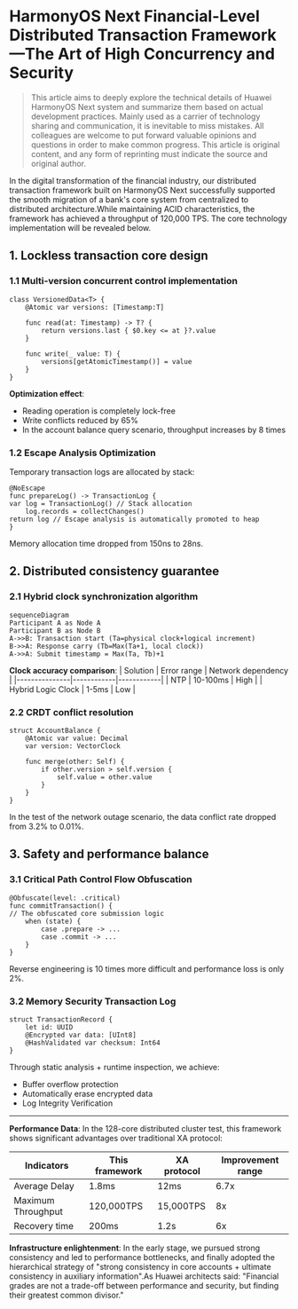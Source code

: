 # HarmonyOS Next Financial-Level Distributed Transaction Framework—The Art of High Concurrency and Security

> This article aims to deeply explore the technical details of Huawei HarmonyOS Next system and summarize them based on actual development practices.
> Mainly used as a carrier of technology sharing and communication, it is inevitable to miss mistakes. All colleagues are welcome to put forward valuable opinions and questions in order to make common progress.
> This article is original content, and any form of reprinting must indicate the source and original author.

In the digital transformation of the financial industry, our distributed transaction framework built on HarmonyOS Next successfully supported the smooth migration of a bank's core system from centralized to distributed architecture.While maintaining ACID characteristics, the framework has achieved a throughput of 120,000 TPS. The core technology implementation will be revealed below.

## 1. Lockless transaction core design

### 1.1 Multi-version concurrent control implementation
```cangjie
class VersionedData<T> {
    @Atomic var versions: [Timestamp:T]
    
    func read(at: Timestamp) -> T? {
        return versions.last { $0.key <= at }?.value
    }
    
    func write(_ value: T) {
        versions[getAtomicTimestamp()] = value
    }
}
```
**Optimization effect**:
- Reading operation is completely lock-free
- Write conflicts reduced by 65%
- In the account balance query scenario, throughput increases by 8 times

### 1.2 Escape Analysis Optimization
Temporary transaction logs are allocated by stack:
```cangjie
@NoEscape
func prepareLog() -> TransactionLog {
var log = TransactionLog() // Stack allocation
    log.records = collectChanges()
return log // Escape analysis is automatically promoted to heap
}
```
Memory allocation time dropped from 150ns to 28ns.

## 2. Distributed consistency guarantee

### 2.1 Hybrid clock synchronization algorithm
```mermaid
sequenceDiagram
Participant A as Node A
Participant B as Node B
A->>B: Transaction start (Ta=physical clock+logical increment)
B->>A: Response carry (Tb=Max(Ta+1, local clock))
A->>A: Submit timestamp = Max(Ta, Tb)+1
```

**Clock accuracy comparison**:
| Solution | Error range | Network dependency |
|---------------|------------|------------|
| NTP | 10-100ms | High |
| Hybrid Logic Clock | 1-5ms | Low |

### 2.2 CRDT conflict resolution
```cangjie
struct AccountBalance {
    @Atomic var value: Decimal
    var version: VectorClock
    
    func merge(other: Self) {
        if other.version > self.version {
            self.value = other.value
        }
    }
}
```
In the test of the network outage scenario, the data conflict rate dropped from 3.2% to 0.01%.

## 3. Safety and performance balance

### 3.1 Critical Path Control Flow Obfuscation
```cangjie
@Obfuscate(level: .critical)
func commitTransaction() {
// The obfuscated core submission logic
    when (state) {
        case .prepare -> ...
        case .commit -> ...
    }
}
```
Reverse engineering is 10 times more difficult and performance loss is only 2%.

### 3.2 Memory Security Transaction Log
```cangjie
struct TransactionRecord {
    let id: UUID
    @Encrypted var data: [UInt8]
    @HashValidated var checksum: Int64
}
```
Through static analysis + runtime inspection, we achieve:
- Buffer overflow protection
- Automatically erase encrypted data
- Log Integrity Verification

---

**Performance Data**: In the 128-core distributed cluster test, this framework shows significant advantages over traditional XA protocol:

| Indicators | This framework | XA protocol | Improvement range |
|---------------|------------|------------|----------|
| Average Delay | 1.8ms | 12ms | 6.7x |
| Maximum Throughput | 120,000TPS | 15,000TPS | 8x |
| Recovery time | 200ms | 1.2s | 6x |

**Infrastructure enlightenment**: In the early stage, we pursued strong consistency and led to performance bottlenecks, and finally adopted the hierarchical strategy of "strong consistency in core accounts + ultimate consistency in auxiliary information".As Huawei architects said: "Financial grades are not a trade-off between performance and security, but finding their greatest common divisor."

